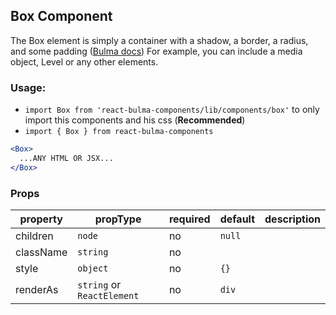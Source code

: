 ## Box Component

The Box element is simply a container with a shadow, a border, a radius, and some padding ([Bulma docs](https://bulma.io/documentation/elements/box/))
For example, you can include a media object, Level or any other elements.

### Usage:

- `import Box from 'react-bulma-components/lib/components/box'` to only import this components and his css (**Recommended**)
- `import { Box } from react-bulma-components`

```jsx
<Box>
  ...ANY HTML OR JSX...
</Box>
```

### Props

|property|propType|required|default|description|
|---|---|---|---|---|
|children|`node`|no|`null`||
|className|	`string`|	no|||
|style|	`object`|	no|	`{}`||
|renderAs|`string` or `ReactElement`|	no|`div`||